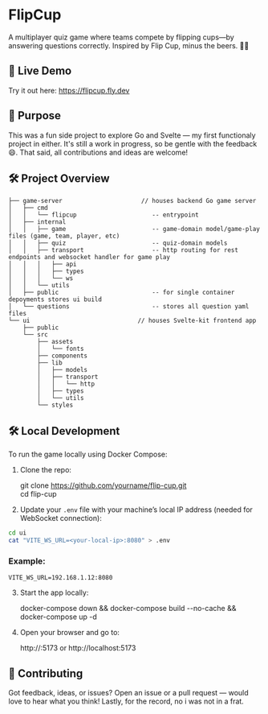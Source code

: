 # FlipCup

A multiplayer quiz game where teams compete by flipping cups—by answering questions correctly. Inspired by Flip Cup, minus the beers. 🥤😎

## 🚀 Live Demo

Try it out here: https://flipcup.fly.dev

## 🎯 Purpose

This was a fun side project to explore Go and Svelte — my first functionaly project in either. It's still a work in progress, so be gentle with the feedback 😄. That said, all contributions and ideas are welcome!

## 🛠 Project Overview
```text
├── game-server                      // houses backend Go game server
│   ├── cmd
│   │   └── flipcup                     -- entrypoint
│   ├── internal
│   │   ├── game                        -- game-domain model/game-play files (game, team, player, etc)
│   │   ├── quiz                        -- quiz-domain models 
│   │   ├── transport                   -- http routing for rest endpoints and websocket handler for game play
│   │   │   ├── api
│   │   │   ├── types
│   │   │   └── ws
│   │   └── utils
│   ├── public                          -- for single container depoyments stores ui build
│   └── questions                       -- stores all question yaml files
└── ui                              // houses Svelte-kit frontend app
    ├── public
    └── src
        ├── assets
        │   └── fonts
        ├── components
        ├── lib
        │   ├── models
        │   ├── transport
        │   │   └── http
        │   ├── types
        │   └── utils
        └── styles

```


## 🛠 Local Development

To run the game locally using Docker Compose:

1. Clone the repo:

   git clone https://github.com/yourname/flip-cup.git  
   cd flip-cup

2. Update your `.env` file with your machine’s local IP address (needed for WebSocket connection):

```bash
cd ui
cat "VITE_WS_URL=<your-local-ip>:8080" > .env
```

###   Example:
``VITE_WS_URL=192.168.1.12:8080``

3. Start the app locally:

   docker-compose down && docker-compose build --no-cache && docker-compose up -d

4. Open your browser and go to:

   http://<your-local-ip>:5173 or 
   http://localhost:5173

## 🤝 Contributing
Got feedback, ideas, or issues? Open an issue or a pull request — would love to hear what you think! Lastly, for the record, no i was not in a frat. 
